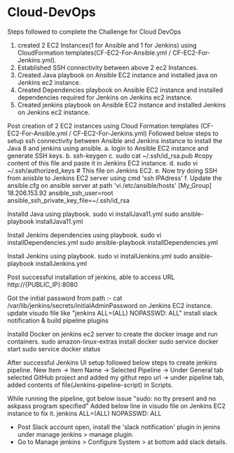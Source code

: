 # Cloud-DevOps

Steps followed to complete the Challenge for Cloud DevOps
1. created 2 EC2 Instances(1 for Ansible and 1 for Jenkins) using CloudFormation templates(CF-EC2-For-Ansible.yml / CF-EC2-For-Jenkins.yml).
2. Established SSH connectivity between above 2 ec2 Instances.
3. Created Java playbook on Ansible EC2 instance and installed java on Jenkins ec2 instance.
4. Created Dependencies playbook on Ansible EC2 instance and installed dependencies required for Jenkins on Jenkins ec2 instance.
5. Created jenkins playbook on Ansible EC2 instance and installed Jenkins on Jenkins ec2 instance.

Post creation of 2 EC2 instances using Cloud Formation templates (CF-EC2-For-Ansible.yml / CF-EC2-For-Jenkins.yml) Followed below steps to setup ssh connectivity between Ansible and Jenkins instance to install the Java 8 and jenkins using ansible.
  a. login to Ansible EC2 instance and generate SSH keys.
  b. ssh-keygen
  c. sudo cat ~/.ssh/id_rsa.pub #copy content of this file and paste it in Jenkins EC2 instance.
  d. sudo vi ~/.ssh/authorized_keys # This file on Jenkins EC2.
  e. Now try doing SSH from anisble to Jenkins EC2 server using cmd 'ssh IPAdress'
  f. Update the ansible.cfg on ansible server at path 'vi /etc/ansible/hosts'
      [My_Group]
      18.206.153.92 ansible_ssh_user=root ansible_ssh_private_key_file=~/.ssh/id_rsa

Installd Java using playbook.
sudo vi installJava11.yml
sudo ansible-playbook installJava11.yml

Install Jenkins dependencies using playbook.
sudo vi installDependencies.yml
sudo ansible-playbook installDependencies.yml

Install Jenkins using playbook.
sudo vi installJenkins.yml
sudo ansible-playbook installJenkins.yml

Post successful installation of jenkins, able to access URL http://{PUBLIC_IP}:8080

Got the initial password from path :- cat /var/lib/jenkins/secrets/initialAdminPassword on Jenkins EC2 instance.
update visudo file like "jenkins ALL=(ALL) NOPASSWD: ALL"
install slack notification & build pipeline plugins

Installd Docker on jenkins ec2 server to create the docker image and run containers.
sudo amazon-linux-extras install docker
sudo service docker start
sudo service docker status

After successful Jenkins UI setup followed below steps to create jenkins pipeline.
    New Item -> Item Name -> Selected Pipeline -> Under General tab selected GitHub project and added my githut repo url -> under pipeline tab, added contents of         file(Jenkins-pipeline-script) in Scripts.
    

While running the pipeline, got below issue
"sudo: no tty present and no askpass program specified" 
Added below line in visudo file on Jenkins EC2 instance to fix it.
jenkins ALL=(ALL) NOPASSWD: ALL
      
* Post Slack account open, install the 'slack notification' plugin in jenins under manage jenkins > manage plugin.
* Go to Manage jenkins > Configure System > at bottom add slack details.
      
  

